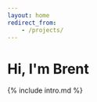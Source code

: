 ```yaml
---
layout: home
redirect_from:
    - /projects/
---
```


<h1>Hi, I'm Brent</h1>
{% include intro.md %}
